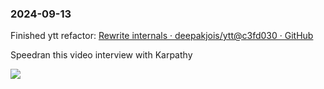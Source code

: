 ### 2024-09-13
Finished ytt refactor: [Rewrite internals · deepakjois/ytt@c3fd030 · GitHub](https://github.com/deepakjois/ytt/commit/c3fd030991ddfda4037f43c6b1f3fdbdb02cb15f)

Speedran this video interview with Karpathy

![](https://www.youtube.com/watch?v=hM_h0UA7upI)

